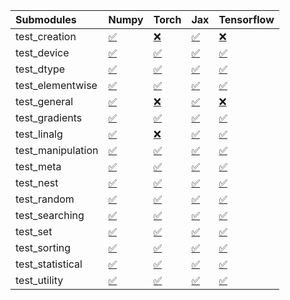| Submodules        | Numpy                                                                                                                           | Torch                                                                                                                           | Jax                                                                                                                             | Tensorflow                                                                                                                      |
|:------------------|:--------------------------------------------------------------------------------------------------------------------------------|:--------------------------------------------------------------------------------------------------------------------------------|:--------------------------------------------------------------------------------------------------------------------------------|:--------------------------------------------------------------------------------------------------------------------------------|
| test_creation     | <a href="https://github.com/unifyai/ivy/runs/8087083906?check_suite_focus=true" rel="noopener noreferrer" target="_blank">✅</a> | <a href="https://github.com/unifyai/ivy/runs/8087085956?check_suite_focus=true" rel="noopener noreferrer" target="_blank">❌</a> | <a href="https://github.com/unifyai/ivy/runs/8087088065?check_suite_focus=true" rel="noopener noreferrer" target="_blank">✅</a> | <a href="https://github.com/unifyai/ivy/runs/8087090410?check_suite_focus=true" rel="noopener noreferrer" target="_blank">❌</a> |
| test_device       | <a href="https://github.com/unifyai/ivy/runs/8087084067?check_suite_focus=true" rel="noopener noreferrer" target="_blank">✅</a> | <a href="https://github.com/unifyai/ivy/runs/8087086062?check_suite_focus=true" rel="noopener noreferrer" target="_blank">✅</a> | <a href="https://github.com/unifyai/ivy/runs/8087088238?check_suite_focus=true" rel="noopener noreferrer" target="_blank">✅</a> | <a href="https://github.com/unifyai/ivy/runs/8087090564?check_suite_focus=true" rel="noopener noreferrer" target="_blank">✅</a> |
| test_dtype        | <a href="https://github.com/unifyai/ivy/runs/8087084234?check_suite_focus=true" rel="noopener noreferrer" target="_blank">✅</a> | <a href="https://github.com/unifyai/ivy/runs/8087086184?check_suite_focus=true" rel="noopener noreferrer" target="_blank">✅</a> | <a href="https://github.com/unifyai/ivy/runs/8087088477?check_suite_focus=true" rel="noopener noreferrer" target="_blank">✅</a> | <a href="https://github.com/unifyai/ivy/runs/8087090695?check_suite_focus=true" rel="noopener noreferrer" target="_blank">✅</a> |
| test_elementwise  | <a href="https://github.com/unifyai/ivy/runs/8087084391?check_suite_focus=true" rel="noopener noreferrer" target="_blank">✅</a> | <a href="https://github.com/unifyai/ivy/runs/8087086307?check_suite_focus=true" rel="noopener noreferrer" target="_blank">✅</a> | <a href="https://github.com/unifyai/ivy/runs/8087088594?check_suite_focus=true" rel="noopener noreferrer" target="_blank">✅</a> | <a href="https://github.com/unifyai/ivy/runs/8087090838?check_suite_focus=true" rel="noopener noreferrer" target="_blank">✅</a> |
| test_general      | <a href="https://github.com/unifyai/ivy/runs/8087084503?check_suite_focus=true" rel="noopener noreferrer" target="_blank">✅</a> | <a href="https://github.com/unifyai/ivy/runs/8087086424?check_suite_focus=true" rel="noopener noreferrer" target="_blank">❌</a> | <a href="https://github.com/unifyai/ivy/runs/8087088738?check_suite_focus=true" rel="noopener noreferrer" target="_blank">✅</a> | <a href="https://github.com/unifyai/ivy/runs/8087090977?check_suite_focus=true" rel="noopener noreferrer" target="_blank">❌</a> |
| test_gradients    | <a href="https://github.com/unifyai/ivy/runs/8087084617?check_suite_focus=true" rel="noopener noreferrer" target="_blank">✅</a> | <a href="https://github.com/unifyai/ivy/runs/8087086569?check_suite_focus=true" rel="noopener noreferrer" target="_blank">✅</a> | <a href="https://github.com/unifyai/ivy/runs/8087088893?check_suite_focus=true" rel="noopener noreferrer" target="_blank">✅</a> | <a href="https://github.com/unifyai/ivy/runs/8087091116?check_suite_focus=true" rel="noopener noreferrer" target="_blank">✅</a> |
| test_linalg       | <a href="https://github.com/unifyai/ivy/runs/8087084745?check_suite_focus=true" rel="noopener noreferrer" target="_blank">✅</a> | <a href="https://github.com/unifyai/ivy/runs/8087086689?check_suite_focus=true" rel="noopener noreferrer" target="_blank">❌</a> | <a href="https://github.com/unifyai/ivy/runs/8087089002?check_suite_focus=true" rel="noopener noreferrer" target="_blank">✅</a> | <a href="https://github.com/unifyai/ivy/runs/8087091265?check_suite_focus=true" rel="noopener noreferrer" target="_blank">✅</a> |
| test_manipulation | <a href="https://github.com/unifyai/ivy/runs/8087084868?check_suite_focus=true" rel="noopener noreferrer" target="_blank">✅</a> | <a href="https://github.com/unifyai/ivy/runs/8087086789?check_suite_focus=true" rel="noopener noreferrer" target="_blank">✅</a> | <a href="https://github.com/unifyai/ivy/runs/8087089104?check_suite_focus=true" rel="noopener noreferrer" target="_blank">✅</a> | <a href="https://github.com/unifyai/ivy/runs/8087091382?check_suite_focus=true" rel="noopener noreferrer" target="_blank">✅</a> |
| test_meta         | <a href="https://github.com/unifyai/ivy/runs/8087084980?check_suite_focus=true" rel="noopener noreferrer" target="_blank">✅</a> | <a href="https://github.com/unifyai/ivy/runs/8087086902?check_suite_focus=true" rel="noopener noreferrer" target="_blank">✅</a> | <a href="https://github.com/unifyai/ivy/runs/8087089219?check_suite_focus=true" rel="noopener noreferrer" target="_blank">✅</a> | <a href="https://github.com/unifyai/ivy/runs/8087091521?check_suite_focus=true" rel="noopener noreferrer" target="_blank">✅</a> |
| test_nest         | <a href="https://github.com/unifyai/ivy/runs/8087085111?check_suite_focus=true" rel="noopener noreferrer" target="_blank">✅</a> | <a href="https://github.com/unifyai/ivy/runs/8087087022?check_suite_focus=true" rel="noopener noreferrer" target="_blank">✅</a> | <a href="https://github.com/unifyai/ivy/runs/8087089344?check_suite_focus=true" rel="noopener noreferrer" target="_blank">✅</a> | <a href="https://github.com/unifyai/ivy/runs/8087091628?check_suite_focus=true" rel="noopener noreferrer" target="_blank">✅</a> |
| test_random       | <a href="https://github.com/unifyai/ivy/runs/8087085216?check_suite_focus=true" rel="noopener noreferrer" target="_blank">✅</a> | <a href="https://github.com/unifyai/ivy/runs/8087087162?check_suite_focus=true" rel="noopener noreferrer" target="_blank">✅</a> | <a href="https://github.com/unifyai/ivy/runs/8087089472?check_suite_focus=true" rel="noopener noreferrer" target="_blank">✅</a> | <a href="https://github.com/unifyai/ivy/runs/8087091741?check_suite_focus=true" rel="noopener noreferrer" target="_blank">✅</a> |
| test_searching    | <a href="https://github.com/unifyai/ivy/runs/8087085339?check_suite_focus=true" rel="noopener noreferrer" target="_blank">✅</a> | <a href="https://github.com/unifyai/ivy/runs/8087087355?check_suite_focus=true" rel="noopener noreferrer" target="_blank">✅</a> | <a href="https://github.com/unifyai/ivy/runs/8087089700?check_suite_focus=true" rel="noopener noreferrer" target="_blank">✅</a> | <a href="https://github.com/unifyai/ivy/runs/8087091861?check_suite_focus=true" rel="noopener noreferrer" target="_blank">✅</a> |
| test_set          | <a href="https://github.com/unifyai/ivy/runs/8087085488?check_suite_focus=true" rel="noopener noreferrer" target="_blank">✅</a> | <a href="https://github.com/unifyai/ivy/runs/8087087492?check_suite_focus=true" rel="noopener noreferrer" target="_blank">✅</a> | <a href="https://github.com/unifyai/ivy/runs/8087089869?check_suite_focus=true" rel="noopener noreferrer" target="_blank">✅</a> | <a href="https://github.com/unifyai/ivy/runs/8087091964?check_suite_focus=true" rel="noopener noreferrer" target="_blank">✅</a> |
| test_sorting      | <a href="https://github.com/unifyai/ivy/runs/8087085602?check_suite_focus=true" rel="noopener noreferrer" target="_blank">✅</a> | <a href="https://github.com/unifyai/ivy/runs/8087087623?check_suite_focus=true" rel="noopener noreferrer" target="_blank">✅</a> | <a href="https://github.com/unifyai/ivy/runs/8087089998?check_suite_focus=true" rel="noopener noreferrer" target="_blank">✅</a> | <a href="https://github.com/unifyai/ivy/runs/8087092069?check_suite_focus=true" rel="noopener noreferrer" target="_blank">✅</a> |
| test_statistical  | <a href="https://github.com/unifyai/ivy/runs/8087085720?check_suite_focus=true" rel="noopener noreferrer" target="_blank">✅</a> | <a href="https://github.com/unifyai/ivy/runs/8087087793?check_suite_focus=true" rel="noopener noreferrer" target="_blank">✅</a> | <a href="https://github.com/unifyai/ivy/runs/8087090160?check_suite_focus=true" rel="noopener noreferrer" target="_blank">✅</a> | <a href="https://github.com/unifyai/ivy/runs/8087092190?check_suite_focus=true" rel="noopener noreferrer" target="_blank">✅</a> |
| test_utility      | <a href="https://github.com/unifyai/ivy/runs/8087085816?check_suite_focus=true" rel="noopener noreferrer" target="_blank">✅</a> | <a href="https://github.com/unifyai/ivy/runs/8087087930?check_suite_focus=true" rel="noopener noreferrer" target="_blank">✅</a> | <a href="https://github.com/unifyai/ivy/runs/8087090295?check_suite_focus=true" rel="noopener noreferrer" target="_blank">✅</a> | <a href="https://github.com/unifyai/ivy/runs/8087092477?check_suite_focus=true" rel="noopener noreferrer" target="_blank">✅</a> |